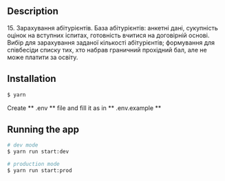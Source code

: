 ## Description

<p>
  15. Зарахування абітурієнтів. База абітурієнтів: анкетні дані, сукупність оцінок на вступних іспитах, готовність вчитися на договірній основі. Вибір для зарахування заданої кількості абітурієнтів; формування для співбесіди списку тих, хто набрав граничний прохідний бал, але не може платити за освіту.
</p>

## Installation

```bash
$ yarn
```
<p>
  Create ** .env ** file and fill it as in ** .env.example **
</p>


## Running the app

```bash
# dev mode
$ yarn run start:dev

# production mode
$ yarn run start:prod
```
